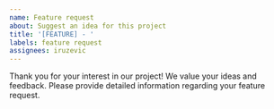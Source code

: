 ```yaml
---
name: Feature request
about: Suggest an idea for this project
title: '[FEATURE] - '
labels: feature request
assignees: iruzevic
---
```


Thank you for your interest in our project! We value your ideas and feedback. Please provide detailed information regarding your feature request.
